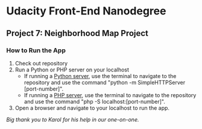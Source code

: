 # Udacity Front-End Nanodegree

## Project 7: Neighborhood Map Project

### How to Run the App
1. Check out repository
1. Run a Python or PHP server on your localhost
	- If running a [Python server](https://docs.python.org/2/library/simplehttpserver.html), use the terminal to navigate to the repository and use the command "python -m SimpleHTTPServer [port-number]".
	- If running a [PHP server](http://php.net/manual/en/features.commandline.webserver.php), use the terminal to navigate to the repository and use the command "php -S localhost:[port-number]".
1. Open a browser and navigate to your localhost to run the app.

*Big thank you to Karol for his help in our one-on-one.*
